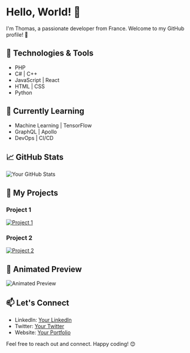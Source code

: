 # Hello, World! 👋

I'm Thomas, a passionate developer from France. Welcome to my GitHub profile! 🚀

## 🔧 Technologies & Tools

- PHP
- C# | C++
- JavaScript | React
- HTML | CSS
- Python 

## 🌱 Currently Learning

- Machine Learning | TensorFlow
- GraphQL | Apollo
- DevOps | CI/CD

## 📈 GitHub Stats

![Your GitHub Stats](https://github-readme-stats.vercel.app/api?username=your-username&show_icons=true&theme=dark)

## 🚀 My Projects

### Project 1

[![Project 1](https://github-readme-stats.vercel.app/api/pin/?username=your-username&repo=project-1&theme=dark)](https://github.com/your-username/project-1)

### Project 2

[![Project 2](https://github-readme-stats.vercel.app/api/pin/?username=your-username&repo=project-2&theme=dark)](https://github.com/your-username/project-2)

## 🎥 Animated Preview

![Animated Preview](https://your-gif-url.gif)

## 📫 Let's Connect

- LinkedIn: [Your LinkedIn](https://www.linkedin.com/in/your-linkedin/)
- Twitter: [Your Twitter](https://twitter.com/your-twitter)
- Website: [Your Portfolio](https://your-portfolio.com)

Feel free to reach out and connect. Happy coding! 😊
